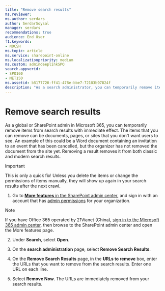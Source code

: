 ```yaml
---
title: "Remove search results"
ms.reviewer: 
ms.author: serdars
author: SerdarSoysal
manager: serdars
recommendations: true
audience: End User
f1.keywords:
- NOCSH
ms.topic: article
ms.service: sharepoint-online
ms.localizationpriority: medium
ms.custom: admindeeplinkSPO
search.appverid:
- SPO160
- MET150
ms.assetid: b8177720-ff41-478e-bbe7-72183b97824f
description: "As a search administrator, you can temporarily remove items from the search results with immediate effect. These items can be documents, pages, or sites that you don't want users to see when they search."
---
```


# Remove search results

As a global or SharePoint admin in Microsoft 365, you can temporarily remove items from search results with immediate effect. The items that you can remove can be documents, pages, or sites that you don't want users to see. An example of this could be a Word document containing an invitation to an event that has been cancelled, but the organizer has not removed the document from the site yet. Removing a result removes it from both classic and modern search results. 
  
> [!IMPORTANT]
>  This is only a quick fix! Unless you delete the items or change the permissions of items manually, they will show up again in your search results after the next crawl. 
  
1. Go to <a href="https://go.microsoft.com/fwlink/?linkid=2185077" target="_blank">**More features** in the SharePoint admin center</a>, and sign in with an account that has [admin permissions](./sharepoint-admin-role.md) for your organization.

>[!NOTE]
>If you have Office 365 operated by 21Vianet (China), [sign in to the Microsoft 365 admin center](https://go.microsoft.com/fwlink/p/?linkid=850627), then browse to the SharePoint admin center and open the More features page.
 
2. Under **Search**, select **Open**.
   
3. On the **search administration** page, select **Remove Search Results**.
    
4. On the **Remove Search Results** page, in the **URLs to remove** box, enter the URLs that you want to remove from the search results. Enter one URL on each line. 
    
5. Select **Remove Now**. The URLs are immediately removed from your search results.